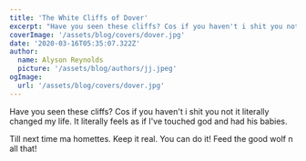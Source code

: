 ```yaml
---
title: 'The White Cliffs of Dover'
excerpt: "Have you seen these cliffs? Cos if you haven't i shit you not it literally changed my life. It literally feels as if I've touched god and had his babies."
coverImage: '/assets/blog/covers/dover.jpg'
date: '2020-03-16T05:35:07.322Z'
author:
  name: Alyson Reynolds
  picture: '/assets/blog/authors/jj.jpeg'
ogImage:
  url: '/assets/blog/covers/dover.jpg'
---
```


Have you seen these cliffs? Cos if you haven't i shit you not it literally changed my life. It literally feels as if I've touched god and had his babies.

Till next time ma homettes. Keep it real. You can do it! Feed the good wolf n all that!
